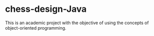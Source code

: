 # chess-design-Java
This is an academic project with the objective of using the concepts of object-oriented programming.
